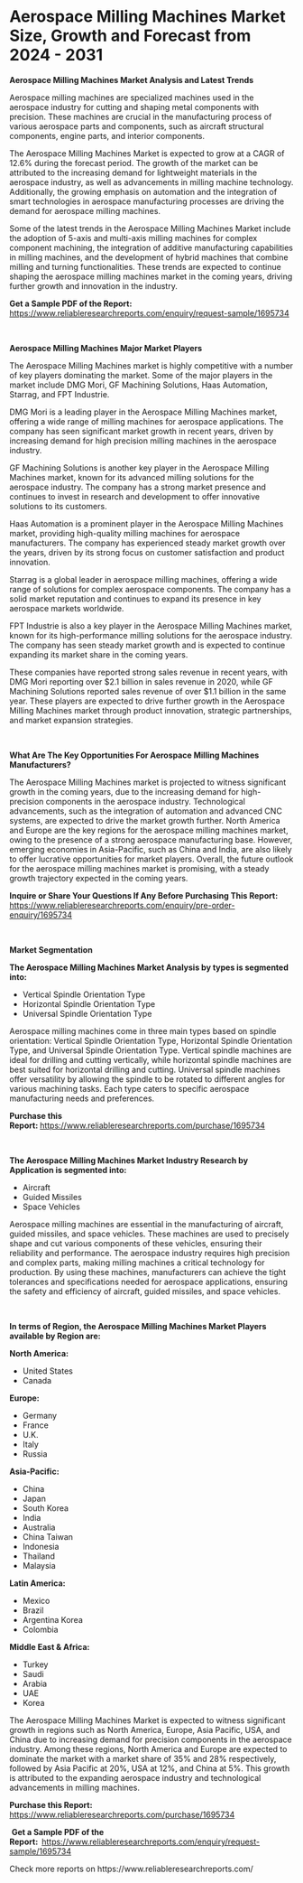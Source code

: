 <p><h1>Aerospace Milling Machines Market Size, Growth and Forecast from 2024 - 2031</h1></p><p><strong>Aerospace Milling Machines Market Analysis and Latest Trends</strong></p>
<p><p>Aerospace milling machines are specialized machines used in the aerospace industry for cutting and shaping metal components with precision. These machines are crucial in the manufacturing process of various aerospace parts and components, such as aircraft structural components, engine parts, and interior components.</p><p>The Aerospace Milling Machines Market is expected to grow at a CAGR of 12.6% during the forecast period. The growth of the market can be attributed to the increasing demand for lightweight materials in the aerospace industry, as well as advancements in milling machine technology. Additionally, the growing emphasis on automation and the integration of smart technologies in aerospace manufacturing processes are driving the demand for aerospace milling machines.</p><p>Some of the latest trends in the Aerospace Milling Machines Market include the adoption of 5-axis and multi-axis milling machines for complex component machining, the integration of additive manufacturing capabilities in milling machines, and the development of hybrid machines that combine milling and turning functionalities. These trends are expected to continue shaping the aerospace milling machines market in the coming years, driving further growth and innovation in the industry.</p></p>
<p><strong>Get a Sample PDF of the Report:&nbsp;</strong> <a href="https://www.reliableresearchreports.com/enquiry/request-sample/1695734">https://www.reliableresearchreports.com/enquiry/request-sample/1695734</a></p>
<p>&nbsp;</p>
<p><strong>Aerospace Milling Machines Major Market Players</strong></p>
<p><p>The Aerospace Milling Machines market is highly competitive with a number of key players dominating the market. Some of the major players in the market include DMG Mori, GF Machining Solutions, Haas Automation, Starrag, and FPT Industrie.</p><p>DMG Mori is a leading player in the Aerospace Milling Machines market, offering a wide range of milling machines for aerospace applications. The company has seen significant market growth in recent years, driven by increasing demand for high precision milling machines in the aerospace industry.</p><p>GF Machining Solutions is another key player in the Aerospace Milling Machines market, known for its advanced milling solutions for the aerospace industry. The company has a strong market presence and continues to invest in research and development to offer innovative solutions to its customers.</p><p>Haas Automation is a prominent player in the Aerospace Milling Machines market, providing high-quality milling machines for aerospace manufacturers. The company has experienced steady market growth over the years, driven by its strong focus on customer satisfaction and product innovation.</p><p>Starrag is a global leader in aerospace milling machines, offering a wide range of solutions for complex aerospace components. The company has a solid market reputation and continues to expand its presence in key aerospace markets worldwide.</p><p>FPT Industrie is also a key player in the Aerospace Milling Machines market, known for its high-performance milling solutions for the aerospace industry. The company has seen steady market growth and is expected to continue expanding its market share in the coming years.</p><p>These companies have reported strong sales revenue in recent years, with DMG Mori reporting over $2.1 billion in sales revenue in 2020, while GF Machining Solutions reported sales revenue of over $1.1 billion in the same year. These players are expected to drive further growth in the Aerospace Milling Machines market through product innovation, strategic partnerships, and market expansion strategies.</p></p>
<p>&nbsp;</p>
<p><strong>What Are The Key Opportunities For Aerospace Milling Machines Manufacturers?</strong></p>
<p><p>The Aerospace Milling Machines market is projected to witness significant growth in the coming years, due to the increasing demand for high-precision components in the aerospace industry. Technological advancements, such as the integration of automation and advanced CNC systems, are expected to drive the market growth further. North America and Europe are the key regions for the aerospace milling machines market, owing to the presence of a strong aerospace manufacturing base. However, emerging economies in Asia-Pacific, such as China and India, are also likely to offer lucrative opportunities for market players. Overall, the future outlook for the aerospace milling machines market is promising, with a steady growth trajectory expected in the coming years.</p></p>
<p><strong>Inquire or Share Your Questions If Any Before Purchasing This Report:</strong> <a href="https://www.reliableresearchreports.com/enquiry/pre-order-enquiry/1695734">https://www.reliableresearchreports.com/enquiry/pre-order-enquiry/1695734</a></p>
<p>&nbsp;</p>
<p><strong>Market Segmentation</strong></p>
<p><strong>The Aerospace Milling Machines Market Analysis by types is segmented into:</strong></p>
<p><ul><li>Vertical Spindle Orientation Type</li><li>Horizontal Spindle Orientation Type</li><li>Universal Spindle Orientation Type</li></ul></p>
<p><p>Aerospace milling machines come in three main types based on spindle orientation: Vertical Spindle Orientation Type, Horizontal Spindle Orientation Type, and Universal Spindle Orientation Type. Vertical spindle machines are ideal for drilling and cutting vertically, while horizontal spindle machines are best suited for horizontal drilling and cutting. Universal spindle machines offer versatility by allowing the spindle to be rotated to different angles for various machining tasks. Each type caters to specific aerospace manufacturing needs and preferences.</p></p>
<p><strong>Purchase this Report:&nbsp;</strong><a href="https://www.reliableresearchreports.com/purchase/1695734">https://www.reliableresearchreports.com/purchase/1695734</a></p>
<p>&nbsp;</p>
<p><strong>The Aerospace Milling Machines Market Industry Research by Application is segmented into:</strong></p>
<p><ul><li>Aircraft</li><li>Guided Missiles</li><li>Space Vehicles</li></ul></p>
<p><p>Aerospace milling machines are essential in the manufacturing of aircraft, guided missiles, and space vehicles. These machines are used to precisely shape and cut various components of these vehicles, ensuring their reliability and performance. The aerospace industry requires high precision and complex parts, making milling machines a critical technology for production. By using these machines, manufacturers can achieve the tight tolerances and specifications needed for aerospace applications, ensuring the safety and efficiency of aircraft, guided missiles, and space vehicles.</p></p>
<p>&nbsp;</p>
<p><strong>In terms of Region, the Aerospace Milling Machines Market Players available by Region are:</strong></p>
<p>
    <p> <strong> North America: </strong>
        <ul>
            <li>United States</li>
            <li>Canada</li>
        </ul>
        </p> 
    <p> <strong> Europe: </strong>
        <ul>
            <li>Germany</li>
            <li>France</li>
            <li>U.K.</li>
            <li>Italy</li>
            <li>Russia</li>
        </ul>
        </p> 
    <p> <strong> Asia-Pacific: </strong>
        <ul>
            <li>China</li>
            <li>Japan</li>
            <li>South Korea</li>
            <li>India</li>
            <li>Australia</li>
            <li>China Taiwan</li>
            <li>Indonesia</li>
            <li>Thailand</li>
            <li>Malaysia</li>
        </ul>
        </p> 
    <p> <strong> Latin America: </strong>
        <ul>
            <li>Mexico</li>
            <li>Brazil</li>
            <li>Argentina Korea</li>
            <li>Colombia</li>
        </ul>
        </p> 
    <p> <strong> Middle East & Africa: </strong>
        <ul>
            <li>Turkey</li>
            <li>Saudi</li>
            <li>Arabia</li>
            <li>UAE</li>
            <li>Korea</li>
        </ul>
    </p>
    </p>
<p><p>The Aerospace Milling Machines Market is expected to witness significant growth in regions such as North America, Europe, Asia Pacific, USA, and China due to increasing demand for precision components in the aerospace industry. Among these regions, North America and Europe are expected to dominate the market with a market share of 35% and 28% respectively, followed by Asia Pacific at 20%, USA at 12%, and China at 5%. This growth is attributed to the expanding aerospace industry and technological advancements in milling machines.</p></p>
<p><strong>Purchase this Report: </strong><a href="https://www.reliableresearchreports.com/purchase/1695734">https://www.reliableresearchreports.com/purchase/1695734</a></p>
<p>&nbsp;<strong>Get a Sample PDF of the Report:&nbsp;&nbsp;</strong><a href="https://www.reliableresearchreports.com/enquiry/request-sample/1695734">https://www.reliableresearchreports.com/enquiry/request-sample/1695734</a></p>
<p><strong></strong></p>
<p>Check more reports on https://www.reliableresearchreports.com/</p>